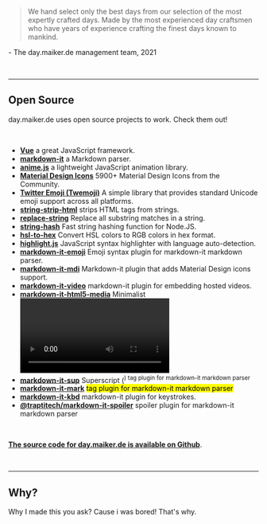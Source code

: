 > We hand select only the best days from our selection of the most expertly crafted days. Made by the most experienced day craftsmen who have years of experience crafting the finest days known to mankind.

\- The day.maiker.de management team, 2021

&nbsp;
***
## **Open Source**

day.maiker.de uses open source projects to work. Check them out!

&nbsp;

- **[Vue](https://vuejs.org/)** a great JavaScript framework.
- **[markdown-it](https://github.com/markdown-it/markdown-it)** a Markdown parser.
- **[anime.js](https://animejs.com/)** a lightweight JavaScript animation library.
- **[Material Design Icons](https://materialdesignicons.com/)** 5900+ Material Design Icons from the Community.
- **[Twitter Emoji (Twemoji)](https://twemoji.twitter.com/)**  A simple library that provides standard Unicode emoji support across all platforms.
- **[string-strip-html](https://www.npmjs.com/package/string-strip-html)** strips HTML tags from strings. 
- **[replace-string](https://github.com/sindresorhus/replace-string)** Replace all substring matches in a string.
- **[string-hash](https://github.com/darkskyapp/string-hash)** Fast string hashing function for Node.JS.
- **[hsl-to-hex](https://github.com/davidmarkclements/hsl-to-hex)** Convert HSL colors to RGB colors in hex format.
- **[highlight.js](https://github.com/highlightjs/highlight.js)** JavaScript syntax highlighter with language auto-detection.
- **[markdown-it-emoji](https://github.com/markdown-it/markdown-it-emoji)** Emoji syntax plugin for markdown-it markdown parser.
- **[markdown-it-mdi](https://github.com/syarul/markdown-it-mdi#readme)** Markdown-it plugin that adds Material Design icons support.
- **[markdown-it-video](https://github.com/CenterForOpenScience/markdown-it-video)** markdown-it plugin for embedding hosted videos.
- **[markdown-it-html5-media](https://github.com/eloquence/markdown-it-html5-media)** Minimalist <video>/<audio> plugin for markdown-it, using image syntax.
- **[markdown-it-sup](https://github.com/markdown-it/markdown-it-sup)** Superscript (<sup>) tag plugin for markdown-it markdown parser
- **[markdown-it-mark](https://github.com/markdown-it/markdown-it-mark)** <mark> tag plugin for markdown-it markdown parser
- **[markdown-it-kbd](https://github.com/jGleitz/markdown-it-kbd)** markdown-it plugin for keystrokes.
- **[@traptitech/markdown-it-spoiler](https://github.com/traPtitech/markdown-it-spoiler)** spoiler plugin for markdown-it markdown parser

&nbsp;

**[The source code for day.maiker.de is available on Github](http://s.maiker.de/daygit)**.

&nbsp;
***
## **Why?**

Why I made this you ask? Cause i was bored! That's why.